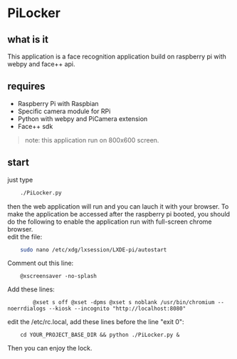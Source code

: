 # PiLocker

## what is it  
This application is a face recognition application build on raspberry pi with webpy and face++ api.



## requires  
* Raspberry Pi with Raspbian  
* Specific camera module for RPi  
* Python with webpy and PiCamera extension  
* Face++ sdk  
> note: this application run on 800x600 screen.  
 

## start  
just type   
```bash
	./PiLocker.py  
```
then the web application will run and you can lauch it with your browser. 
To make the application be accessed after the raspberry pi booted, you should do the following to enable the application run with full-screen chrome browser.  
edit the file:  
```bash
	sudo nano /etc/xdg/lxsession/LXDE-pi/autostart
```  
Comment out this line:  
```shell
	@xscreensaver -no-splash
```
Add these lines:  
```shell
		@xset s off @xset -dpms @xset s noblank /usr/bin/chromium --noerrdialogs --kiosk --incognito "http://localhost:8080"
```  
edit the /etc/rc.local, add these lines before the line "exit 0":  
```shell
	cd YOUR_PROJECT_BASE_DIR && python ./PiLocker.py &
```
Then you can enjoy the lock.



